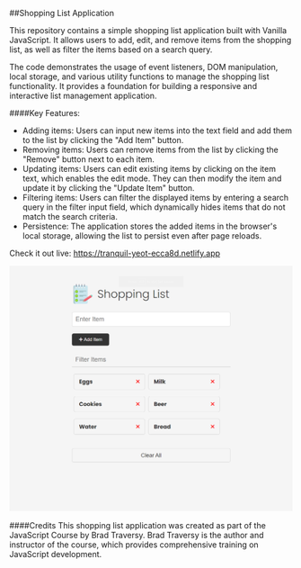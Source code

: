 ##Shopping List Application

This repository contains a simple shopping list application built with Vanilla JavaScript. It allows users to add, edit, and remove items from the shopping list, as well as filter the items based on a search query.

The code demonstrates the usage of event listeners, DOM manipulation, local storage, and various utility functions to manage the shopping list functionality. It provides a foundation for building a responsive and interactive list management application.

####Key Features:

- Adding items: Users can input new items into the text field and add them to the list by clicking the "Add Item" button.
- Removing items: Users can remove items from the list by clicking the "Remove" button next to each item.
- Updating items: Users can edit existing items by clicking on the item text, which enables the edit mode. They can then modify the item and update it by clicking the "Update Item" button.
- Filtering items: Users can filter the displayed items by entering a search query in the filter input field, which dynamically hides items that do not match the search criteria.
- Persistence: The application stores the added items in the browser's local storage, allowing the list to persist even after page reloads.

Check it out live: https://tranquil-yeot-ecca8d.netlify.app

![Screen projektu](images/screen.png)

####Credits
This shopping list application was created as part of the JavaScript Course by Brad Traversy. Brad Traversy is the author and instructor of the course, which provides comprehensive training on JavaScript development.
